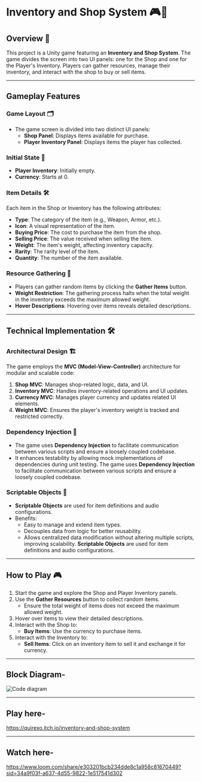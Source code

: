 # Inventory and Shop System 🎮🛒

## Overview 🌟
This project is a Unity game featuring an **Inventory and Shop System**. The game divides the screen into two UI panels: one for the Shop and one for the Player's Inventory. Players can gather resources, manage their inventory, and interact with the shop to buy or sell items.

---

## Gameplay Features

### Game Layout 🗂️
- The game screen is divided into two distinct UI panels:
  - **Shop Panel**: Displays items available for purchase.
  - **Player Inventory Panel**: Displays items the player has collected.

### Initial State 🚀
- **Player Inventory**: Initially empty.
- **Currency**: Starts at 0.

### Item Details 🛠️
Each item in the Shop or Inventory has the following attributes:
- **Type**: The category of the item (e.g., Weapon, Armor, etc.).
- **Icon**: A visual representation of the item.
- **Buying Price**: The cost to purchase the item from the shop.
- **Selling Price**: The value received when selling the item.
- **Weight**: The item's weight, affecting inventory capacity.
- **Rarity**: The rarity level of the item.
- **Quantity**: The number of the item available.

### Resource Gathering 🌱
- Players can gather random items by clicking the **Gather Items** button.
- **Weight Restriction**: The gathering process halts when the total weight in the inventory exceeds the maximum allowed weight.
- **Hover Descriptions**: Hovering over items reveals detailed descriptions.

---

## Technical Implementation 🛠️

### Architectural Design 🏗️
The game employs the **MVC (Model-View-Controller)** architecture for modular and scalable code:
1. **Shop MVC**: Manages shop-related logic, data, and UI.
2. **Inventory MVC**: Handles inventory-related operations and UI updates.
3. **Currency MVC**: Manages player currency and updates related UI elements.
4. **Weight MVC**: Ensures the player's inventory weight is tracked and restricted correctly.

### Dependency Injection 🔌
- The game uses **Dependency Injection** to facilitate communication between various scripts and ensure a loosely coupled codebase.
- It enhances testability by allowing mock implementations of dependencies during unit testing. The game uses **Dependency Injection** to facilitate communication between various scripts and ensure a loosely coupled codebase.

### Scriptable Objects 📜
- **Scriptable Objects** are used for item definitions and audio configurations.
- Benefits:
  - Easy to manage and extend item types.
  - Decouples data from logic for better reusability.
  - Allows centralized data modification without altering multiple scripts, improving scalability. **Scriptable Objects** are used for item definitions and audio configurations.

---

## How to Play 🎮
1. Start the game and explore the Shop and Player Inventory panels.
2. Use the **Gather Resources** button to collect random items.
   - Ensure the total weight of items does not exceed the maximum allowed weight.
3. Hover over items to view their detailed descriptions.
4. Interact with the Shop to:
   - **Buy Items**: Use the currency to purchase items.
5. Interact with the Inventory to:
   - **Sell Items**: Click on an inventory item to sell it and exchange it for currency.

---

## Block Diagram-
![Code diagram](https://github.com/user-attachments/assets/6000f783-9795-481c-a6a5-b70f0f660d57)

---

## Play here-
https://quirexo.itch.io/inventory-and-shop-system

---

## Watch here-
https://www.loom.com/share/e303201bcb234dde8c1a958c81670449?sid=34a9f03f-a637-4d55-9822-1e517541d302
